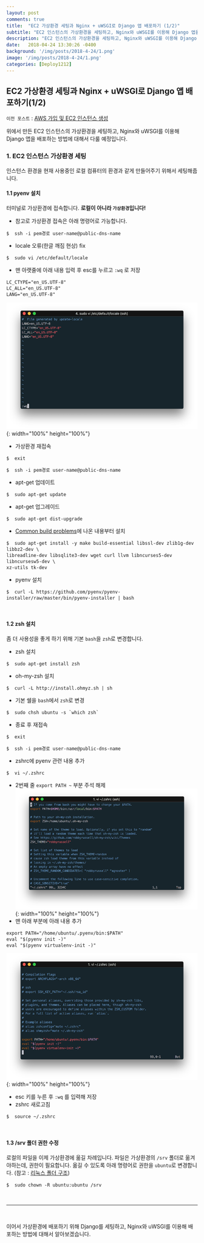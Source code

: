 ```yaml
---
layout: post
comments: true
title:  "EC2 가상환경 세팅과 Nginx + uWSGI로 Django 앱 배포하기 (1/2)"
subtitle: "EC2 인스턴스의 가상환경을 세팅하고, Nginx와 uWSGI를 이용해 Django 앱을 배포하는 방법에 대해서 다룹니다."
description: "EC2 인스턴스의 가상환경을 세팅하고, Nginx와 uWSGI를 이용해 Django 앱을 배포하는 방법에 대해서 다룹니다."
date:   2018-04-24 13:30:26 -0400
background: '/img/posts/2018-4-24/1.png'
image: '/img/posts/2018-4-24/1.png'
categories: [Deploy1212]
---
```



## EC2 가상환경 세팅과 Nginx + uWSGI로 Django 앱 배포하기(1/2)
`이전 포스트` : [AWS 가입 및 EC2 인스턴스 생성](https://rainsound-k.github.io/2018/04/23/aws-signup-and-create-ec2.html)

위에서 만든 EC2 인스턴스의 가상환경을 세팅하고, Nginx와 uWSGI를 이용해 Django 앱을 배포하는 방법에 대해서 다룰 예정입니다.

### 1. EC2 인스턴스 가상환경 세팅
인스턴스 환경을 현재 사용중인 로컬 컴퓨터의 환경과 같게 만들어주기 위해서 세팅해줍니다.

#### 1.1 pyenv 설치
터미널로 가상환경에 접속합니다.   **로컬이 아니라 `가상환경`입니다!**

* 참고로 가상환경 접속은 아래 명령어로 가능합니다.
```shell
$  ssh -i pem경로 user-name@public-dns-name
```
* locale 오류(한글 깨짐 현상) fix
```shell
$  sudo vi /etc/default/locale
```
  * 맨 아랫줄에 아래 내용 입력 후 esc를 누르고 `:wq` 로 저장
  ```shell
  LC_CTYPE="en_US.UTF-8"
  LC_ALL="en_US.UTF-8"
  LANG="en_US.UTF-8"
  ```
  ![그림2](/img/posts/2018-4-24/2.png){: width="100%" height="100%"}
* 가상환경 재접속
```shell
$  exit
```
```shell
$  ssh -i pem경로 user-name@public-dns-name
```
* apt-get 업데이트
```shell
$  sudo apt-get update
```
* apt-get 업그레이드
```shell
$  sudo apt-get dist-upgrade
```
* [Common build problems](https://github.com/pyenv/pyenv/wiki/Common-build-problems)에 나온 내용부터 설치
```shell
$  sudo apt-get install -y make build-essential libssl-dev zlib1g-dev libbz2-dev \
libreadline-dev libsqlite3-dev wget curl llvm libncurses5-dev libncursesw5-dev \
xz-utils tk-dev
```
* pyenv 설치
```shell
$  curl -L https://github.com/pyenv/pyenv-installer/raw/master/bin/pyenv-installer | bash
```
<br>

#### 1.2 zsh 설치
좀 더 사용성을 좋게 하기 위해 기본 `bash`을 `zsh`로 변경합니다.

* zsh 설치
```shell
$  sudo apt-get install zsh
```
* oh-my-zsh 설치
```shell
$  curl -L http://install.ohmyz.sh | sh
```
* 기본 쉘을 `bash`에서 `zsh`로 변경
```shell
$  sudo chsh ubuntu -s `which zsh`
```
* 종료 후 재접속
```shell
$  exit
```
```shell
$  ssh -i pem경로 user-name@public-dns-name
```
* zshrc에 pyenv 관련 내용 추가
```shell
$  vi ~/.zshrc
```
  * 2번째 줄 `export PATH ~` 부분 주석 해제
  ![그림3](/img/posts/2018-4-24/3.png){: width="100%" height="100%"}
  * 맨 아래 부분에 아래 내용 추가
  ```shell
  export PATH="/home/ubuntu/.pyenv/bin:$PATH"
  eval "$(pyenv init -)"
  eval "$(pyenv virtualenv-init -)"
  ```
  ![그림4](/img/posts/2018-4-24/4.png){: width="100%" height="100%"}
  * esc 키를 누른 후 `:wq` 를 입력해 저장
  * zshrc 새로고침
  ```shell
  $  source ~/.zshrc
  ```  
<br>

#### 1.3 /srv 폴더 권한 수정
로컬의 파일을 이제 가상환경에 옮길 차례입니다. 파일은 가상환경의 `/srv` 폴더로 옮겨야하는데, 권한이 필요합니다. 옮길 수 있도록 아래 명령어로 권한을 `ubuntu`로 변경합니다. (참고 : [리눅스 폴더 구조](https://ko.wikipedia.org/wiki/%ED%8C%8C%EC%9D%BC%EC%8B%9C%EC%8A%A4%ED%85%9C_%EA%B3%84%EC%B8%B5%EA%B5%AC%EC%A1%B0_%ED%91%9C%EC%A4%80))
```shell
$  sudo chown -R ubuntu:ubuntu /srv
```
<br>

---------------------------------------------------------------------------------------
<br>

이어서 가상환경에 배포하기 위해 Django를 세팅하고, Nginx와 uWSGI를 이용해 배포하는 방법에 대해서 알아보겠습니다.

<br>
